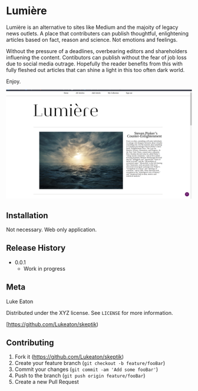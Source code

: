 # Lumière

Lumière is an alternative to sites like Medium and the majoity of legacy news outlets.
A place that contributers can publish thoughtful, enlightening articles based on fact,
reason and science. Not emotions and feelings.

Without the pressure of a deadlines, overbearing editors and shareholders influening
the content. Contibutors can publish without the fear of job loss due to social media 
outrage.
Hopefully the reader benefits from this with fully fleshed out articles that can shine
a light in this too often dark world.

Enjoy.

![](header.png)

## Installation

Not necessary. Web only application.

## Release History

* 0.0.1
    * Work in progress

## Meta

Luke Eaton

Distributed under the XYZ license. See ``LICENSE`` for more information.

[https://github.com/Lukeaton/skeptik)

## Contributing

1. Fork it (<https://github.com/Lukeaton/skeptik>)
2. Create your feature branch (`git checkout -b feature/fooBar`)
3. Commit your changes (`git commit -am 'Add some fooBar'`)
4. Push to the branch (`git push origin feature/fooBar`)
5. Create a new Pull Request

